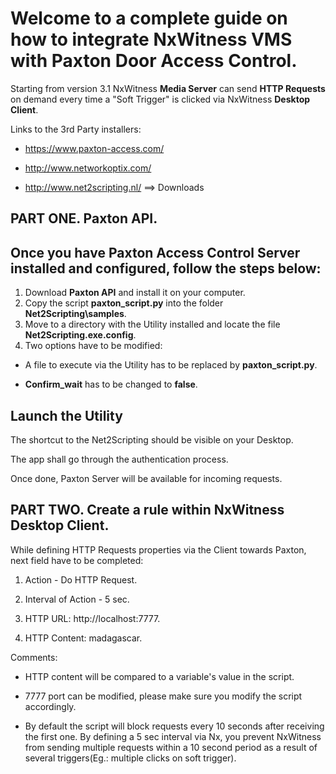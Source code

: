 Welcome to a complete guide on how to integrate NxWitness VMS with Paxton Door Access Control.
==============================================================================================


Starting from version 3.1 NxWitness __Media Server__ can send __HTTP Requests__ on demand every time a "Soft Trigger" is clicked via NxWitness __Desktop Client__.


Links to the 3rd Party installers:


- https://www.paxton-access.com/


- http://www.networkoptix.com/


- http://www.net2scripting.nl/ ==> Downloads

PART ONE. Paxton API.
---------------------


Once you have Paxton Access Control Server installed and configured, follow the steps below:
--------------------------------------------------------------------------------------------

1. Download __Paxton API__ and install it on your computer.
2. Copy the script __paxton_script.py__ into the folder __Net2Scripting\samples__.
3. Move to a directory with the Utility installed and locate the file __Net2Scripting.exe.config__.
4. Two options have to be modified:


- A file to execute via the Utility has to be replaced by __paxton_script.py__.


- __Confirm_wait__ has to be changed to __false__.

Launch the Utility
------------------

The shortcut to the Net2Scripting should be visible on your Desktop.


The app shall go through the authentication process.


Once done, Paxton Server will be available for incoming requests.


PART TWO. Create a rule within NxWitness Desktop Client.
--------------------------------------------------------


While defining HTTP Requests properties via the Client towards Paxton, next field have to be completed:


1. Action - Do HTTP Request.


2. Interval of Action - 5 sec.


3. HTTP URL: http://localhost:7777.


4. HTTP Content: madagascar.


Comments:


- HTTP content will be compared to a variable's value in the script.


- 7777 port can be modified, please make sure you modify the script accordingly.


- By default the script will block requests every 10 seconds after receiving the first one. By defining a 5 sec interval via Nx, you prevent NxWitness from sending multiple requests
 within a 10 second period as a result of several triggers(Eg.: multiple clicks on soft trigger).
